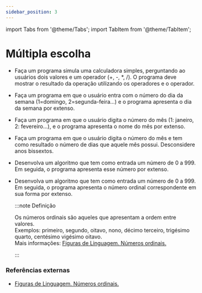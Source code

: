 ```yaml
---
sidebar_position: 3
---
```


import Tabs from '@theme/Tabs';
import TabItem from '@theme/TabItem';

# Múltipla escolha

- Faça um programa simula uma calculadora simples, perguntando ao usuários dois valores e um operador (+, -, \*, /). O programa deve mostrar o resultado da operação utilizando os operadores e o operador.

- Faça um programa em que o usuário entra com o número do dia da semana (1=domingo, 2=segunda-feira...) e o programa apresenta o dia da semana por extenso.

- Faça um programa em que o usuário digita o número do mês (1: janeiro, 2: fevereiro...), e o programa apresenta o nome do mês por extenso.

- Faça um programa em que o usuário digita o número do mês e tem como resultado o número de dias que aquele mês possui. Desconsidere anos bissextos.

- Desenvolva um algoritmo que tem como entrada um número de 0 a 999. Em seguida, o programa apresenta esse número por extenso. 

- Desenvolva um algoritmo que tem como entrada um número de 0 a 999. Em seguida, o programa apresenta o número ordinal correspondente em sua forma por extenso. 

  :::note Definição

    Os números ordinais são aqueles que apresentam a ordem entre valores.  
    Exemplos: primeiro, segundo, oitavo, nono, décimo terceiro, trigésimo quarto, centésimo vigésimo oitavo.  
    Mais informações: [Figuras de Linguagem. Números ordinais.](https://www.figuradelinguagem.com/gramatica/numeros-ordinais/)  
    
  :::

### Referências externas
- [Figuras de Linguagem. Números ordinais.](https://www.figuradelinguagem.com/gramatica/numeros-ordinais/)  
